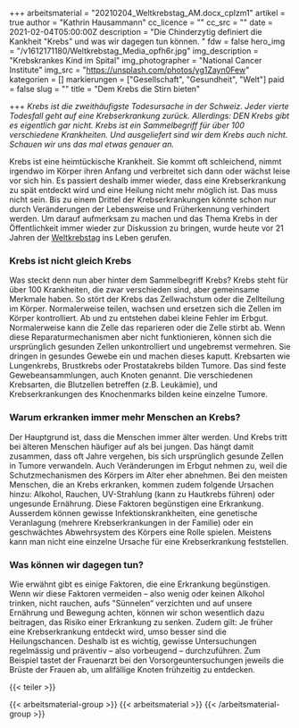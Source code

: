 +++
arbeitsmaterial = "20210204_Weltkrebstag_AM.docx_cplzm1"
artikel = true
author = "Kathrin Hausammann"
cc_licence = ""
cc_src = ""
date = 2021-02-04T05:00:00Z
description = "Die Chinderzytig definiert die Kankheit \"Krebs\" und was wir dagegen tun können. "
fdw = false
hero_img = "/v1612171180/Weltkrebstag_Media_opfh6r.jpg"
img_description = "Krebskrankes Kind im Spital"
img_photographer = "National Cancer Institute"
img_src = "https://unsplash.com/photos/yg1Zayn0Few"
kategorien = []
markierungen = ["Gesellschaft", "Gesundheit", "Welt"]
paid = false
slug = ""
title = "Dem Krebs die Stirn bieten"

+++
_Krebs ist die zweithäufigste Todesursache in der Schweiz. Jeder vierte Todesfall geht auf eine Krebserkrankung zurück. Allerdings: DEN Krebs gibt es eigentlich gar nicht. Krebs ist ein Sammelbegriff für über 100 verschiedene Krankheiten. Und ausgeliefert sind wir dem Krebs auch nicht. Schauen wir uns das mal etwas genauer an._

Krebs ist eine heimtückische Krankheit. Sie kommt oft schleichend, nimmt irgendwo im Körper ihren Anfang und verbreitet sich dann oder wächst leise vor sich hin. Es passiert deshalb immer wieder, dass eine Krebserkrankung zu spät entdeckt wird und eine Heilung nicht mehr möglich ist. Das muss nicht sein. Bis zu einem Drittel der Krebserkrankungen könnte schon nur durch Veränderungen der Lebensweise und Früherkennung verhindert werden. Um darauf aufmerksam zu machen und das Thema Krebs in der Öffentlichkeit immer wieder zur Diskussion zu bringen, wurde heute vor 21 Jahren der [Weltkrebstag](20210204_Weltkrebstag_AM.docx_cplzm1 "Weltkrebstag") ins Leben gerufen.

### Krebs ist nicht gleich Krebs

Was steckt denn nun aber hinter dem Sammelbegriff Krebs? Krebs steht für über 100 Krankheiten, die zwar verschieden sind, aber gemeinsame Merkmale haben. So stört der Krebs das Zellwachstum oder die Zellteilung im Körper. Normalerweise teilen, wachsen und ersetzen sich die Zellen im Körper kontrolliert. Ab und zu entstehen dabei kleine Fehler im Erbgut. Normalerweise kann die Zelle das reparieren oder die Zelle stirbt ab. Wenn diese Reparaturmechanismen aber nicht funktionieren, können sich die ursprünglich gesunden Zellen unkontrolliert und ungebremst vermehren. Sie dringen in gesundes Gewebe ein und machen dieses kaputt. Krebsarten wie Lungenkrebs, Brustkrebs oder Prostatakrebs bilden Tumore. Das sind feste Gewebeansammlungen, auch Knoten genannt. Die verschiedenen Krebsarten, die Blutzellen betreffen (z.B. Leukämie), und Krebserkrankungen des Knochenmarks bilden keine einzelne Tumore.

### Warum erkranken immer mehr Menschen an Krebs?

Der Hauptgrund ist, dass die Menschen immer älter werden. Und Krebs tritt bei älteren Menschen häufiger auf als bei jungen. Das hängt damit zusammen, dass oft Jahre vergehen, bis sich ursprünglich gesunde Zellen in Tumore verwandeln. Auch Veränderungen im Erbgut nehmen zu, weil die Schutzmechanismen des Körpers im Alter eher abnehmen. Bei den meisten Menschen, die an Krebs erkranken, kommen zudem folgende Ursachen hinzu: Alkohol, Rauchen, UV-Strahlung (kann zu Hautkrebs führen) oder ungesunde Ernährung. Diese Faktoren begünstigen eine Erkrankung. Ausserdem können gewisse Infektionskrankheiten, eine genetische Veranlagung (mehrere Krebserkrankungen in der Familie) oder ein geschwächtes Abwehrsystem des Körpers eine Rolle spielen. Meistens kann man nicht eine einzelne Ursache für eine Krebserkrankung feststellen.

### Was können wir dagegen tun?

Wie erwähnt gibt es einige Faktoren, die eine Erkrankung begünstigen. Wenn wir diese Faktoren vermeiden – also wenig oder keinen Alkohol trinken, nicht rauchen, aufs "Sünnelen“ verzichten und auf unsere Ernährung und Bewegung achten, können wir schon wesentlich dazu beitragen, das Risiko einer Erkrankung zu senken. Zudem gilt: Je früher eine Krebserkrankung entdeckt wird, umso besser sind die Heilungschancen. Deshalb ist es wichtig, gewisse Untersuchungen regelmässig und präventiv – also vorbeugend – durchzuführen. Zum Beispiel tastet der Frauenarzt bei den Vorsorgeuntersuchungen jeweils die Brüste der Frauen ab, um allfällige Knoten frühzeitig zu entdecken.

{{< teiler >}}

{{< arbeitsmaterial-group >}}
{{< arbeitsmaterial >}}
{{< /arbeitsmaterial-group >}}
